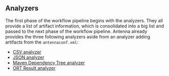 ## Analyzers
The first phase of the workflow pipeline begins with the analyzers.
They all provide a list of artifact information, which is consolidated into a big list and passed to the next phase of the workflow pipeline.
Antenna already provides the three following analyzers aside from an analyzer adding artifacts from the `antennaconf.xml`:

- [CSV analyzer](./csv-analyzer-step.html)
- [JSON analyzer](./json-analyzer-step.html)
- [Maven Dependency Tree analyzer](./mvn-dep-tree-analyzer-step.html)
- [ORT Result analyzer](./ort-result-analyzer-step.html)